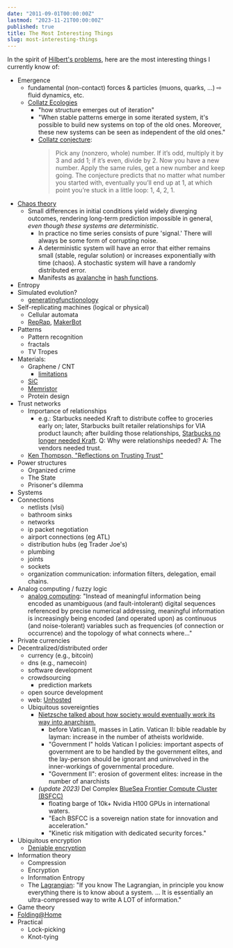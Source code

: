 ```yaml
---
date: "2011-09-01T00:00:00Z"
lastmod: "2023-11-21T00:00:00Z"
published: true
title: The Most Interesting Things
slug: most-interesting-things
---
```


In the spirit of [Hilbert's problems](http://en.wikipedia.org/wiki/Hilbert's_problems), here are the most interesting things I currently know of:

- Emergence
    - fundamental (non-contact) forces &amp; particles (muons, quarks, ...) ⇨ fluid dynamics, etc.
    - [Collatz Ecologies](http://highered.blogspot.com/2010/11/collatz-ecologies.html)
        - "how structure emerges out of iteration"
        - "When stable patterns emerge in some iterated system, it's possible to build new systems on top of the old ones. Moreover, these new systems can be seen as independent of the old ones."
        - [Collatz conjecture](https://www.quantamagazine.org/computer-scientists-attempt-to-corner-the-collatz-conjecture-20200826/):
          > Pick any (nonzero, whole) number. If it’s odd, multiply it by 3 and add 1; if it’s even, divide by 2. Now you have a new number. Apply the same rules, get a new number and keep going. The conjecture predicts that no matter what number you started with, eventually you’ll end up at 1, at which point you’re stuck in a little loop: 1, 4, 2, 1.
- [Chaos theory](http://en.wikipedia.org/wiki/Chaos_theory#Distinguishing_random_from_chaotic_data)
    - Small differences in initial conditions yield widely diverging outcomes, rendering long-term prediction impossible in general, _even though these systems are deterministic_.
        - In practice no time series consists of pure 'signal.' There will always be some form of corrupting noise.
        - A deterministic system will have an error that either remains small (stable, regular solution) or increases exponentially with time (chaos). A stochastic system will have a randomly distributed error.
        - Manifests as [avalanche](https://en.wikipedia.org/wiki/Avalanche_effect) in [hash functions](https://en.wikipedia.org/wiki/Chaos_theory#Cryptography).
- Entropy
- Simulated evolution?
    - [generatingfunctionology](http://www.math.upenn.edu/~wilf/DownldGF.html)
- Self-replicating machines (logical or physical)
    - Cellular automata
    - [RepRap](http://www.reprap.org/), [MakerBot](http://www.makerbot.com/)
- Patterns
    - Pattern recognition
    - fractals
    - TV Tropes
- Materials:
    - Graphene / CNT
        - [limitations](http://www.reddit.com/r/askscience/comments/qilid/is_building_a_space_elevator_even_feasible/c3xx7ar)
    - [SiC](../talk-silicon-carbide)
    - [Memristor](http://highscalability.com/blog/2010/5/5/how-will-memristors-change-everything.html)
    - Protein design
- Trust networks 
    - Importance of relationships
        - e.g.: Starbucks needed Kraft to distribute coffee to groceries early on; later, Starbucks built retailer relationships for VIA product launch; after building those relationships, [Starbucks no longer needed Kraft](http://www.nytimes.com/2010/12/07/business/07coffee.html). Q: Why were relationships needed? A: The vendors needed trust.
    - [Ken Thompson, "Reflections on Trusting Trust"](https://dl.acm.org/doi/pdf/10.1145/358198.358210)
- Power structures
    - Organized crime
    - The State
    - Prisoner's dilemma
- Systems
- Connections
    - netlists (vlsi)
    - bathroom sinks
    - networks
    - ip packet negotiation
    - airport connections (eg ATL)
    - distribution hubs (eg Trader Joe's)
    - plumbing
    - joints
    - sockets
    - organization communication: information filters, delegation, email chains.
- Analog computing / fuzzy logic
    - [analog computing](http://www.edge.org/q2011/q11_1.html): "Instead of meaningful information being encoded as unambiguous (and fault-intolerant) digital sequences referenced by precise numerical addressing, meaningful information is increasingly being encoded (and operated upon) as continuous (and noise-tolerant) variables such as frequencies (of connection or occurrence) and the topology of what connects where..."
- Private currencies
- Decentralized/distributed order
    - currency (e.g., bitcoin)
    - dns (e.g., namecoin)
    - software development
    - crowdsourcing
        - prediction markets
    - open source development
    - web: [Unhosted](http://www.unhosted.org/)
    - Ubiquitous sovereignties
        - [Nietzsche talked about how society would eventually work its way into anarchism.](http://www.reddit.com/r/reddit.com/comments/eekg4/look_at_whos_complaining_the_most_about_wikileaks/c17l0pu)
            - before Vatican II, masses in Latin. Vatican II: bible readable by layman: increase in the number of atheists worldwide.
            - "Government I" holds Vatican I policies: important aspects of government are to be handled by the government elites, and the lay-person should be ignorant and uninvolved in the inner-workings of governmental procedure.
            - "Government II": erosion of goverment elites: increase in the number of anarchists
        - _(update 2023)_ Del Complex [BlueSea Frontier Compute Cluster (BSFCC)](https://www.delcomplex.com/blue-sea-frontier)
            - floating barge of 10k+ Nvidia H100 GPUs in international waters.
            - "Each BSFCC is a sovereign nation state for innovation and acceleration."
            - "Kinetic risk mitigation with dedicated security forces."
- Ubiquitous encryption
    - [Deniable encryption](http://en.wikipedia.org/wiki/Deniable_encryption)
- Information theory
    - Compression
    - Encryption
    - Information Entropy
    - The [Lagrangian](http://nuclear.ucdavis.edu/~tgutierr/files/stmL1.html): "If you know The Lagrangian, in principle you know everything there is to know about a system. ... It is essentially an ultra-compressed way to write A LOT of information."
- Game theory
- [Folding@Home](http://folding.stanford.edu/)
- Practical
    - Lock-picking
    - Knot-tying
